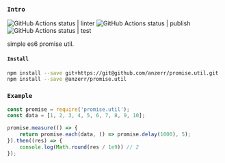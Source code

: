 
### `Intro`
![GitHub Actions status | linter](https://github.com/anzerr/promise.util/workflows/linter/badge.svg)
![GitHub Actions status | publish](https://github.com/anzerr/promise.util/workflows/publish/badge.svg)
![GitHub Actions status | test](https://github.com/anzerr/promise.util/workflows/test/badge.svg)

simple es6 promise util.

#### `Install`
``` bash
npm install --save git+https://git@github.com/anzerr/promise.util.git
npm install --save @anzerr/promise.util
```

### `Example`
``` javascript
const promise = require('promise.util');
const data = [1, 2, 3, 4, 5, 6, 7, 8, 9, 10];

promise.measure(() => {
	return promise.each(data, () => promise.delay(1000), 5);
}).then((res) => {
	console.log(Math.round(res / 1e9)) // 2
});
```